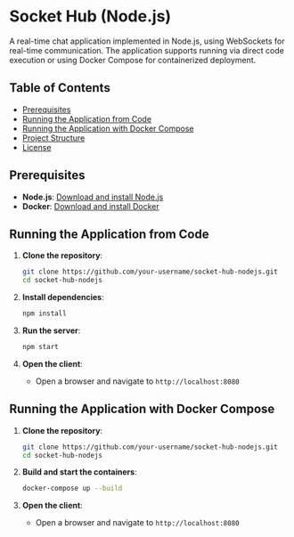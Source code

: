 # Socket Hub (Node.js)

A real-time chat application implemented in Node.js, using WebSockets for real-time communication. The application supports running via direct code execution or using Docker Compose for containerized deployment.

## Table of Contents
- [Prerequisites](#prerequisites)
- [Running the Application from Code](#running-the-application-from-code)
- [Running the Application with Docker Compose](#running-the-application-with-docker-compose)
- [Project Structure](#project-structure)
- [License](#license)

## Prerequisites
- **Node.js**: [Download and install Node.js](https://nodejs.org/)
- **Docker**: [Download and install Docker](https://www.docker.com/products/docker-desktop)

## Running the Application from Code
1. **Clone the repository**:
    ```sh
    git clone https://github.com/your-username/socket-hub-nodejs.git
    cd socket-hub-nodejs
    ```

2. **Install dependencies**:
    ```sh
    npm install
    ```

3. **Run the server**:
    ```sh
    npm start
    ```

4. **Open the client**:
    - Open a browser and navigate to `http://localhost:8080`

## Running the Application with Docker Compose
1. **Clone the repository**:
    ```sh
    git clone https://github.com/your-username/socket-hub-nodejs.git
    cd socket-hub-nodejs
    ```

2. **Build and start the containers**:
    ```sh
    docker-compose up --build
    ```

3. **Open the client**:
    - Open a browser and navigate to `http://localhost:8080`
